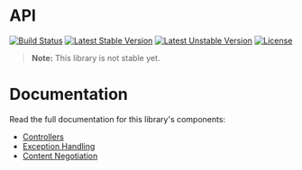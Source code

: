 <h1>API</h1>

[![Build Status](https://travis-ci.com/aphiria/api.svg)](https://travis-ci.com/aphiria/api)
[![Latest Stable Version](https://poser.pugx.org/aphiria/api/v/stable.svg)](https://packagist.org/packages/aphiria/api)
[![Latest Unstable Version](https://poser.pugx.org/aphiria/api/v/unstable.svg)](https://packagist.org/packages/aphiria/api)
[![License](https://poser.pugx.org/aphiria/api/license.svg)](https://packagist.org/packages/aphiria/api)

> **Note:** This library is not stable yet.

<h1>Documentation</h1>

Read the full documentation for this library's components:

* <a href="https://github.com/aphiria/docs/blob/master/http-controllers.md" target="_blank">Controllers</a>
* <a href="https://github.com/aphiria/docs/blob/master/http-exception-handling.md" target="_blank">Exception Handling</a>
* <a href="https://github.com/aphiria/docs/blob/master/content-negotiation.md" target="_blank">Content Negotiation</a>
